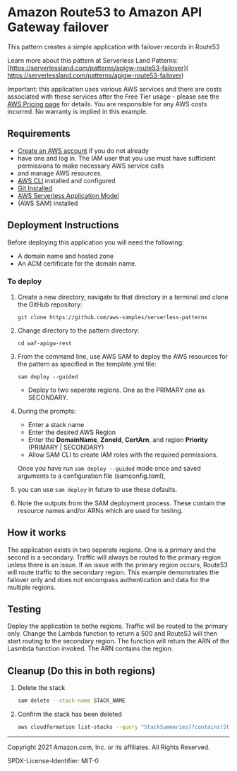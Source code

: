 # Amazon Route53 to Amazon API Gateway failover

This pattern creates a simple application with failover records in Route53

Learn more about this pattern at Serverless Land Patterns: [https://serverlessland.com/patterns/apigw-route53-failover](
https://serverlessland.com/patterns/apigw-route53-failover)

Important: this application uses various AWS services and there are costs associated with these services after the 
Free Tier usage - please see the [AWS Pricing page](https://aws.amazon.com/pricing/) for details. You are responsible 
for any AWS costs incurred. No warranty is implied in this example.

## Requirements

* [Create an AWS account](https://portal.aws.amazon.com/gp/aws/developer/registration/index.html) if you do not already 
* have one and log in. The IAM user that you use must have sufficient permissions to make necessary AWS service calls 
* and manage AWS resources.
* [AWS CLI](https://docs.aws.amazon.com/cli/latest/userguide/install-cliv2.html) installed and configured
* [Git Installed](https://git-scm.com/book/en/v2/Getting-Started-Installing-Git)
* [AWS Serverless Application Model](https://docs.aws.amazon.com/serverless-application-model/latest/developerguide/serverless-sam-cli-install.html) 
* (AWS SAM) installed

## Deployment Instructions
Before deploying this application you will need the following:
* A domain name and hosted zone
* An ACM certificate for the domain name.

### To deploy
1. Create a new directory, navigate to that directory in a terminal and clone the GitHub repository:
    ``` 
    git clone https://github.com/aws-samples/serverless-patterns
    ```
1. Change directory to the pattern directory:
    ```
    cd waf-apigw-rest
    ```
1. From the command line, use AWS SAM to deploy the AWS resources for the pattern as specified in the template.yml file:
    ```
    sam deploy --guided
    ```
    * Deploy to two seperate regions. One as the PRIMARY one as SECONDARY.
1. During the prompts:
    * Enter a stack name
    * Enter the desired AWS Region
    * Enter the **DomainName**, **ZoneId**, **CertArn**, and region **Priority** (PRIMARY | SECONDARY)
    * Allow SAM CLI to create IAM roles with the required permissions.

    Once you have run `sam deploy --guided` mode once and saved arguments to a configuration file (samconfig.toml), 
2. you can use `sam deploy` in future to use these defaults.

1. Note the outputs from the SAM deployment process. These contain the resource names and/or ARNs which are used for testing.

## How it works

The application exists in two seperate regions. One is a primary and the second is a secondary. 
Traffic will always be routed to the primary region unless there is an issue. 
If an issue with the primary region occurs, Route53 will route traffic to the secondary region. 
This example demonstrates the failover only and does not encompass authentication and data for the multiple regions.

## Testing

Deploy the application to bothe regions. Traffic will be routed to the primary only. Change the Lambda function to 
return a 500 and Route53 will then start routing to the secondary region. The function will return the ARN of the 
Lasmbda function invoked. The ARN contains the region.

## Cleanup (Do this in both regions)
 
1. Delete the stack
    ```bash
    sam delete --stack-name STACK_NAME
    ```
1. Confirm the stack has been deleted
    ```bash
    aws cloudformation list-stacks --query "StackSummaries[?contains(StackName,'STACK_NAME')].StackStatus"
    ```
----
Copyright 2021 Amazon.com, Inc. or its affiliates. All Rights Reserved.

SPDX-License-Identifier: MIT-0
